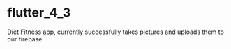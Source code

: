 # flutter_4_3

Diet Fitness app, currently successfully takes pictures and uploads them to our firebase
